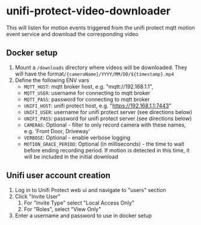 # unifi-protect-video-downloader

This will listen for motion events triggered from the unifi protect mqtt motion event service and download the corresponding video

## Docker setup

1. Mount a `/downloads` directory where videos will be downloaded. They will have the format`/{cameraName}/YYYY/MM/DD/${timestamp}.mp4`
2. Define the following ENV vars
   * `MQTT_HOST`: mqtt broker host, e.g. "mqtt://192.168.1.1",
   * `MQTT_USER`: username for connecting to mqtt broker
   * `MQTT_PASS`: password for connecting to mqtt broker
   * `UNIFI_HOST`: unifi protect host, e.g. "https://192.168.1.1:7443"
   * `UNIFI_USER`: username for unifi protect server (see directions below)
   * `UNIFI_PASS`: password for unifi protect server (see directions below)
   * `CAMERAS`: Optional - filter to only record camera with these names, e.g. 'Front Door, Driveway'
   * `VERBOSE`: Optional - enable verbose logging
   * `MOTION_GRACE_PERIOD`: Optional (in milliseconds) - the time to wait before ending recording period. If motion is detected in this time, it will be included in the initial download

## Unifi user account creation

1. Log in to Unifi Protect web ui and navigate to "users" section
2. Click "Invite User"
   1. For "Invite Type" select "Local Access Only"
   2. For "Roles", select "View Only"
3. Enter a username and password to use in docker setup
